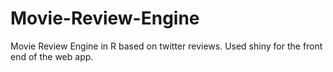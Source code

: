 # Movie-Review-Engine
Movie Review Engine in R based on twitter reviews. Used shiny for the front end of the web app.
